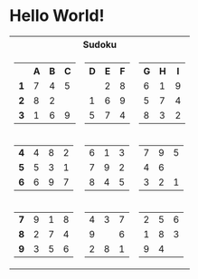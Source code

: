 <h1>Hello World!</h1>

<table class="grid">
    <tr>
        <th colspan="3">Sudoku</th>
    </tr>
    <tr>
        <td>
            <table class="subgrid0">
                <tr>
                    <th></th>
                    <th>A</th>
                    <th>B</th>
                    <th>C</th>
                </tr>
                <tr class="0">
                    <td><b>1</b></td>
                    <td class="0">7</td>
                    <td class="1">4</td>
                    <td class="2">5</td>
                </tr>
                <tr class="1">
                    <td><b>2</b></td>
                    <td class="0">8</td>
                    <td class="1">2</td>
                    <td class="2"></td>
                </tr>
                <tr class="2">
                    <td><b>3</b></td>
                    <td class="0">1</td>
                    <td class="1">6</td>
                    <td class="2">9</td>
                </tr>
            </table>
        </td>
        <td>
            <table class="subgrid1">
                <tr>
                    <th>D</th>
                    <th>E</th>
                    <th>F</th>
                </tr>
                <tr class="0">
                    <td class="3"></td>
                    <td class="4">2</td>
                    <td class="5">8</td>
                </tr>
                <tr class="1">
                    <td class="3">1</td>
                    <td class="4">6</td>
                    <td class="5">9</td>
                </tr>
                <tr class="2">
                    <td class="3">5</td>
                    <td class="4">7</td>
                    <td class="5">4</td>
                </tr>
            </table>
        </td>
        <td>
            <table class="subgrid2">
                <tr>
                    <th>G</th>
                    <th>H</th>
                    <th>I</th>
                </tr>
                <tr class="0">
                    <td class="6">6</td>
                    <td class="7">1</td>
                    <td class="8">9</td>
                </tr>
                <tr class="1">
                    <td class="6">5</td>
                    <td class="7">7</td>
                    <td class="8">4</td>
                </tr>
                <tr class="2">
                    <td class="6">8</td>
                    <td class="7">3</td>
                    <td class="8">2</td>
                </tr>
            </table>
        </td>
    </tr>
    <tr>
        <td>
            <table class="subgrid3">
                <tr class="3">
                    <td><b>4</b></td>
                    <td class="0">4</td>
                    <td class="1">8</td>
                    <td class="2">2</td>
                </tr>
                <tr class="4">
                    <td><b>5</b></td>
                    <td class="0">5</td>
                    <td class="1">3</td>
                    <td class="2">1</td>
                </tr>
                <tr class="5">
                    <td><b>6</b></td>
                    <td class="0">6</td>
                    <td class="1">9</td>
                    <td class="2">7</td>
                </tr>
            </table>
        </td>
        <td>
            <table class="subgrid4">
                <tr class="3">
                    <td class="3">6</td>
                    <td class="4">1</td>
                    <td class="5">3</td>
                </tr>
                <tr class="4">
                    <td class="3">7</td>
                    <td class="4">9</td>
                    <td class="5">2</td>
                </tr>
                <tr class="5">
                    <td class="3">8</td>
                    <td class="4">4</td>
                    <td class="5">5</td>
                </tr>
            </table>
        </td>
        <td>
            <table class="subgrid5">
                <tr class="3">
                    <td class="6">7</td>
                    <td class="7">9</td>
                    <td class="8">5</td>
                </tr>
                <tr class="4">
                    <td class="6">4</td>
                    <td class="7">6</td>
                    <td class="8"></td>
                </tr>
                <tr class="5">
                    <td class="6">3</td>
                    <td class="7">2</td>
                    <td class="8">1</td>
                </tr>
            </table>
        </td>
    </tr>
    <tr>
        <td>
            <table class="subgrid6">
                <tr class="6">
                    <td><b>7</b></td>
                    <td class="0">9</td>
                    <td class="1">1</td>
                    <td class="2">8</td>
                </tr>
                <tr class="7">
                    <td><b>8</b></td>
                    <td class="0">2</td>
                    <td class="1">7</td>
                    <td class="2">4</td>
                </tr>
                <tr class="8">
                    <td><b>9</b></td>
                    <td class="0">3</td>
                    <td class="1">5</td>
                    <td class="2">6</td>
                </tr>
            </table>
        </td>
        <td>
            <table class="subgrid7">
                <tr class="6">
                    <td class="3">4</td>
                    <td class="4">3</td>
                    <td class="5">7</td>
                </tr>
                <tr class="7">
                    <td class="3">9</td>
                    <td class="4"></td>
                    <td class="5">6</td>
                </tr>
                <tr class="8">
                    <td class="3">2</td>
                    <td class="4">8</td>
                    <td class="5">1</td>
                </tr>
            </table>
        </td>
        <td>
            <table class="subgrid8">
                <tr class="6">
                    <td class="6">2</td>
                    <td class="7">5</td>
                    <td class="8">6</td>
                </tr>
                <tr class="7">
                    <td class="6">1</td>
                    <td class="7">8</td>
                    <td class="8">3</td>
                </tr>
                <tr class="8">
                    <td class="6">9</td>
                    <td class="7">4</td>
                    <td class="8"></td>
                </tr>
            </table>
        </td>
    </tr>
</table>
